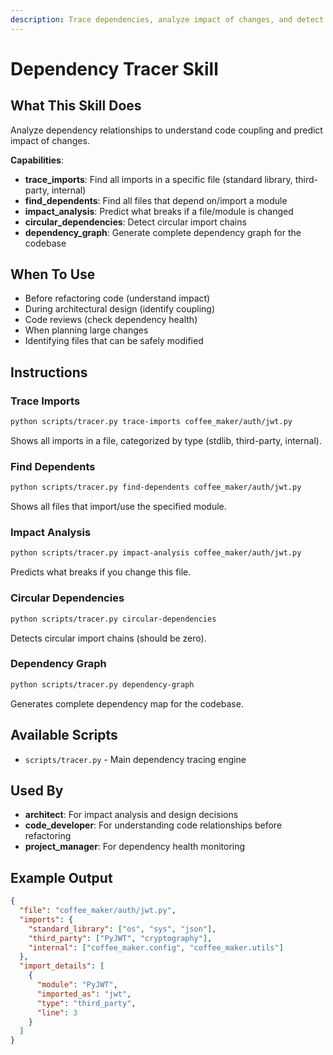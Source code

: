 ```yaml
---
description: Trace dependencies, analyze impact of changes, and detect circular imports
---
```


# Dependency Tracer Skill

## What This Skill Does

Analyze dependency relationships to understand code coupling and predict impact of changes.

**Capabilities**:
- **trace_imports**: Find all imports in a specific file (standard library, third-party, internal)
- **find_dependents**: Find all files that depend on/import a module
- **impact_analysis**: Predict what breaks if a file/module is changed
- **circular_dependencies**: Detect circular import chains
- **dependency_graph**: Generate complete dependency graph for the codebase

## When To Use

- Before refactoring code (understand impact)
- During architectural design (identify coupling)
- Code reviews (check dependency health)
- When planning large changes
- Identifying files that can be safely modified

## Instructions

### Trace Imports
```bash
python scripts/tracer.py trace-imports coffee_maker/auth/jwt.py
```

Shows all imports in a file, categorized by type (stdlib, third-party, internal).

### Find Dependents
```bash
python scripts/tracer.py find-dependents coffee_maker/auth/jwt.py
```

Shows all files that import/use the specified module.

### Impact Analysis
```bash
python scripts/tracer.py impact-analysis coffee_maker/auth/jwt.py
```

Predicts what breaks if you change this file.

### Circular Dependencies
```bash
python scripts/tracer.py circular-dependencies
```

Detects circular import chains (should be zero).

### Dependency Graph
```bash
python scripts/tracer.py dependency-graph
```

Generates complete dependency map for the codebase.

## Available Scripts

- `scripts/tracer.py` - Main dependency tracing engine

## Used By

- **architect**: For impact analysis and design decisions
- **code_developer**: For understanding code relationships before refactoring
- **project_manager**: For dependency health monitoring

## Example Output

```json
{
  "file": "coffee_maker/auth/jwt.py",
  "imports": {
    "standard_library": ["os", "sys", "json"],
    "third_party": ["PyJWT", "cryptography"],
    "internal": ["coffee_maker.config", "coffee_maker.utils"]
  },
  "import_details": [
    {
      "module": "PyJWT",
      "imported_as": "jwt",
      "type": "third_party",
      "line": 3
    }
  ]
}
```
